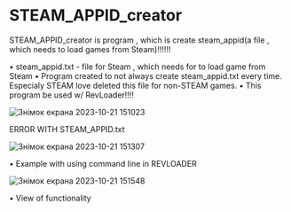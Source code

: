 # STEAM_APPID_creator
STEAM_APPID_creator is program , which is create steam_appid(a file , which needs to load games from Steam)!!!!!!

• steam_appid.txt - file for Steam , which needs for to load game from Steam
• Program created to not always create steam_appid.txt every time. Especialy STEAM love deleted this file for non-STEAM games.
• This program be used w/ RevLoader!!!!

![Знімок екрана 2023-10-21 151023](https://github.com/IOleg-crypto/STEAM_APPID_creator/assets/124497826/a8cd8a64-862c-41af-84c8-b600c67a359d) 

ERROR WITH STEAM_APPID.txt

![Знімок екрана 2023-10-21 151307](https://github.com/IOleg-crypto/STEAM_APPID_creator/assets/124497826/909ac263-de9e-4b0e-9707-518d46196621)

• Example with using command line in REVLOADER

![Знімок екрана 2023-10-21 151548](https://github.com/IOleg-crypto/STEAM_APPID_creator/assets/124497826/a8b6a4af-1835-42a8-b252-2dde520bd5a2)

• View of functionality


